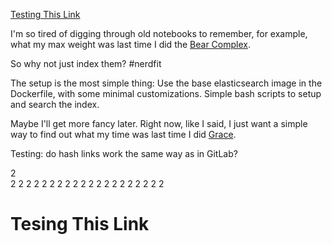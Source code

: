 [Testing This Link](#testing-this-link)


I'm so tired of digging through old notebooks to remember, for example,
what my max weight was last time I did the [Bear Complex](https://www.youtube.com/watch?v=0WOP9J7QPwI).

So why not just index them? #nerdfit

The setup is the most simple thing: Use the base elasticsearch image in the Dockerfile,
with some minimal customizations. Simple bash scripts to setup and search the index.

Maybe I'll get more fancy later. Right now, like I said, I just want a simple way to 
find out what my time was last time I did [Grace](https://www.youtube.com/watch?v=b4AYavd9hHE).

Testing: do hash links work the same way as in GitLab?




2  
2 
2 
2 
2 
2 
2 
2 
2 
2 
2 
2 
2 
2 
2 
2 
2 
2 
2 
2 
2 
 
 



# Tesing This Link
